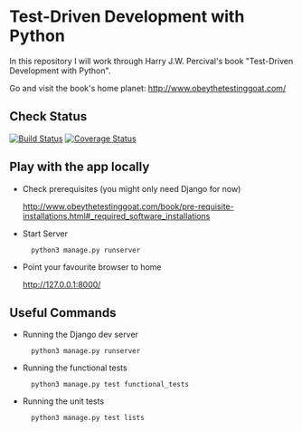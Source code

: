 # Test-Driven Development with Python

In this repository I will work through Harry J.W. Percival's book "Test-Driven Development with Python".

Go and visit the book's home planet: http://www.obeythetestinggoat.com/

## Check Status

[![Build
Status](https://travis-ci.org/gesellc/tdd-with-python.svg?branch=Integrate-Coveralls)](https://travis-ci.org/gesellc/tdd-with-python) [![Coverage Status](https://coveralls.io/repos/github/gesellc/tdd-with-python/badge.svg?branch=Integrate-Coveralls)](https://coveralls.io/github/gesellc/tdd-with-python?branch=Integrate-Coveralls)

## Play with the app locally

* Check prerequisites (you might only need Django for now)

  http://www.obeythetestinggoat.com/book/pre-requisite-installations.html#_required_software_installations

* Start Server

        python3 manage.py runserver

* Point your favourite browser to home

  http://127.0.0.1:8000/

## Useful Commands

* Running the Django dev server

        python3 manage.py runserver

* Running the functional tests

        python3 manage.py test functional_tests

* Running the unit tests

        python3 manage.py test lists
